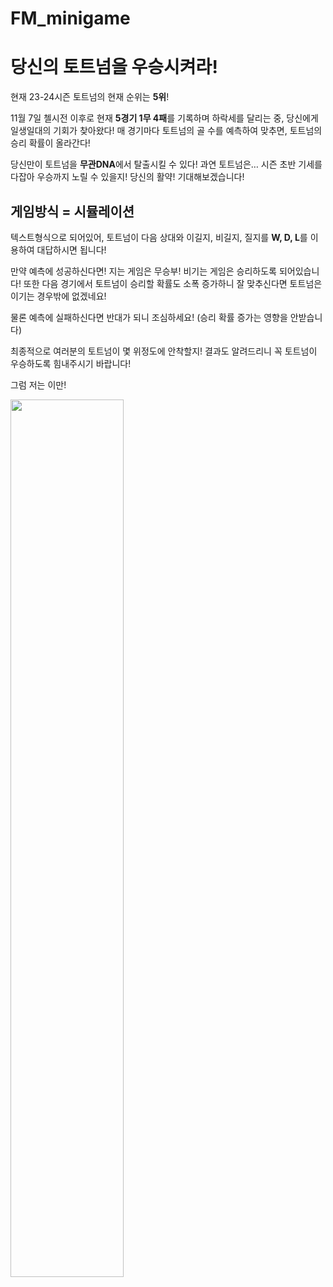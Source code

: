 # FM_minigame

# 당신의 토트넘을 우승시켜라!

현재 23-24시즌 토트넘의 현재 순위는 **5위**!

11월 7일 첼시전 이후로 현재 **5경기 1무 4패**를 기록하며 하락세를 달리는 중, 당신에게 일생일대의 기회가 찾아왔다! 매 경기마다 토트넘의 골 수를 예측하여 맞추면, 토트넘의 승리 확률이 올라간다!

당신만이 토트넘을 **무관DNA**에서 탈출시킬 수 있다! 과연 토트넘은… 시즌 초반 기세를 다잡아 우승까지 노릴 수 있을지! 당신의 활약! 기대해보겠습니다!

## 게임방식 = 시뮬레이션

텍스트형식으로 되어있어, 토트넘이 다음 상대와 이길지, 비길지, 질지를 **W, D, L**를 이용하여 대답하시면 됩니다!

만약 예측에 성공하신다면! 지는 게임은 무승부! 비기는 게임은 승리하도록 되어있습니다! 또한 다음 경기에서 토트넘이 승리할 확률도 소폭 증가하니 잘 맞추신다면 토트넘은 이기는 경우밖에 없겠네요!

물론 예측에 실패하신다면 반대가 되니 조심하세요! (승리 확률 증가는 영향을 안받습니다)

최종적으로 여러분의 토트넘이 몇 위정도에 안착할지! 결과도 알려드리니 꼭 토트넘이 우승하도록 힘내주시기 바랍니다!

그럼 저는 이만!

<img width="60%" src="https://github.com/gusqls0525/FM_minigame/assets/71205928/e955de48-8667-4c3e-8d52-ab663c3f4247"/>


